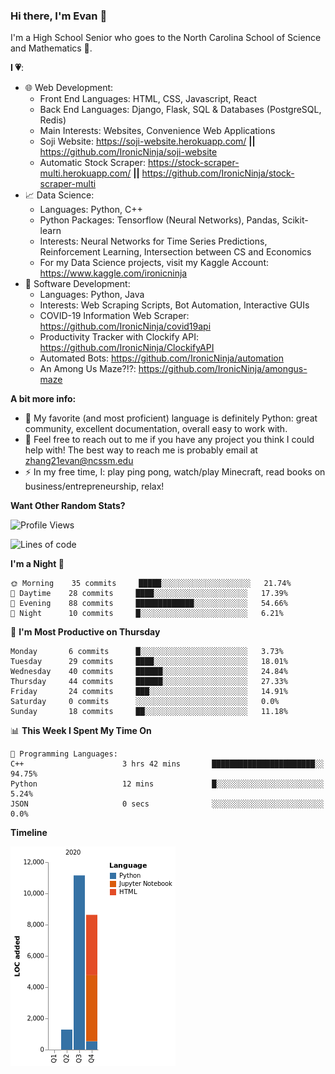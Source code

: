 ### Hi there, I'm Evan 👋

I'm a High School Senior who goes to the North Carolina School of Science and Mathematics 🏫.

**I 💗**:
  - 🌐 Web Development: 
    - Front End Languages: HTML, CSS, Javascript, React
    - Back End Languages: Django, Flask, SQL & Databases (PostgreSQL, Redis)
    - Main Interests: Websites, Convenience Web Applications
    - Soji Website: https://soji-website.herokuapp.com/ **||** https://github.com/IronicNinja/soji-website
    - Automatic Stock Scraper: https://stock-scraper-multi.herokuapp.com/ **||** https://github.com/IronicNinja/stock-scraper-multi
  - 📈 Data Science: 
    - Languages: Python, C++
    - Python Packages: Tensorflow (Neural Networks), Pandas, Scikit-learn
    - Interests: Neural Networks for Time Series Predictions, Reinforcement Learning, Intersection between CS and Economics
    - For my Data Science projects, visit my Kaggle Account: https://www.kaggle.com/ironicninja
  - 🤖 Software Development: 
    - Languages: Python, Java
    - Interests: Web Scraping Scripts, Bot Automation, Interactive GUIs
    - COVID-19 Information Web Scraper: https://github.com/IronicNinja/covid19api
    - Productivity Tracker with Clockify API: https://github.com/IronicNinja/ClockifyAPI
    - Automated Bots: https://github.com/IronicNinja/automation
    - An Among Us Maze?!?: https://github.com/IronicNinja/amongus-maze
  
**A bit more info:**
- 🐍 My favorite (and most proficient) language is definitely Python: great community, excellent documentation, overall easy to work with.
- 👯 Feel free to reach out to me if you have any project you think I could help with! The best way to reach me is probably email at zhang21evan@ncssm.edu
- ⚡ In my free time, I: play ping pong, watch/play Minecraft, read books on business/entrepreneurship, relax!

**Want Other Random Stats?**
<!--START_SECTION:waka-->
![Profile Views](http://img.shields.io/badge/Profile%20Views-185-blue)

![Lines of code](https://img.shields.io/badge/From%20Hello%20World%20I%27ve%20Written-21058%20lines%20of%20code-blue)

**I'm a Night 🦉** 

```text
🌞 Morning    35 commits     █████░░░░░░░░░░░░░░░░░░░░   21.74% 
🌆 Daytime    28 commits     ████░░░░░░░░░░░░░░░░░░░░░   17.39% 
🌃 Evening    88 commits     █████████████░░░░░░░░░░░░   54.66% 
🌙 Night      10 commits     █░░░░░░░░░░░░░░░░░░░░░░░░   6.21%

```
📅 **I'm Most Productive on Thursday** 

```text
Monday       6 commits      █░░░░░░░░░░░░░░░░░░░░░░░░   3.73% 
Tuesday      29 commits     ████░░░░░░░░░░░░░░░░░░░░░   18.01% 
Wednesday    40 commits     ██████░░░░░░░░░░░░░░░░░░░   24.84% 
Thursday     44 commits     ██████░░░░░░░░░░░░░░░░░░░   27.33% 
Friday       24 commits     ███░░░░░░░░░░░░░░░░░░░░░░   14.91% 
Saturday     0 commits      ░░░░░░░░░░░░░░░░░░░░░░░░░   0.0% 
Sunday       18 commits     ██░░░░░░░░░░░░░░░░░░░░░░░   11.18%

```


📊 **This Week I Spent My Time On** 

```text
💬 Programming Languages: 
C++                      3 hrs 42 mins       ███████████████████████░░   94.75% 
Python                   12 mins             █░░░░░░░░░░░░░░░░░░░░░░░░   5.24% 
JSON                     0 secs              ░░░░░░░░░░░░░░░░░░░░░░░░░   0.0%

```

**Timeline**

![Chart not found](https://raw.githubusercontent.com/IronicNinja/IronicNinja/master/charts/bar_graph.png) 


<!--END_SECTION:waka-->
